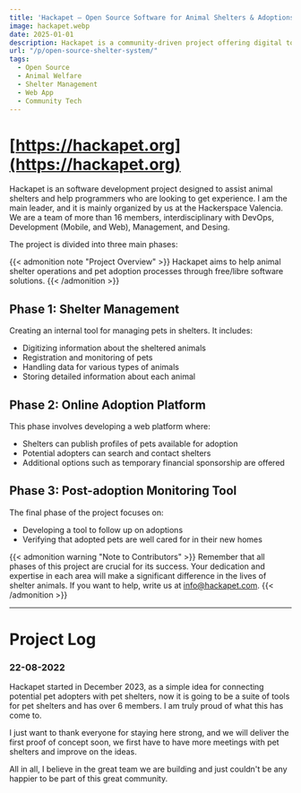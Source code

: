 ```yaml
---
title: 'Hackapet – Open Source Software for Animal Shelters & Adoptions'
image: hackapet.webp
date: 2025-01-01
description: Hackapet is a community-driven project offering digital tools to manage animal shelters, online adoptions, and post-adoption monitoring.
url: "/p/open-source-shelter-system/"
tags:
  - Open Source
  - Animal Welfare
  - Shelter Management
  - Web App
  - Community Tech
---
```


# [https://hackapet.org](https://hackapet.org)

Hackapet is an software development project designed to assist animal shelters and help programmers who are looking to get experience.
I am the main leader, and it is mainly organized by us at the Hackerspace Valencia. We are a team of more than 16 members, interdisciplinary with DevOps, Development (Mobile, and Web), Management, and Desing.

The project is divided into three main phases:

{{\< admonition note "Project Overview" >}}
Hackapet aims to help animal shelter operations and pet adoption processes through free/libre software solutions.
{{\< /admonition >}}

## Phase 1: Shelter Management

Creating an internal tool for managing pets in shelters. It includes:

* Digitizing information about the sheltered animals
* Registration and monitoring of pets
* Handling data for various types of animals
* Storing detailed information about each animal

## Phase 2: Online Adoption Platform

This phase involves developing a web platform where:

* Shelters can publish profiles of pets available for adoption
* Potential adopters can search and contact shelters
* Additional options such as temporary financial sponsorship are offered

## Phase 3: Post-adoption Monitoring Tool

The final phase of the project focuses on:

* Developing a tool to follow up on adoptions
* Verifying that adopted pets are well cared for in their new homes

{{\< admonition warning "Note to Contributors" >}}
Remember that all phases of this project are crucial for its success. Your dedication and expertise in each area will make a significant difference in the lives of shelter animals.
If you want to help, write us at [info@hackapet.com](mailto:info@hackapet.com).
{{\< /admonition >}}

***

# Project Log

### 22-08-2022

Hackapet started in December 2023, as a simple idea for connecting potential pet adopters with pet shelters, now it is going to be a suite of tools for pet shelters and has over 6 members. I am truly proud of what this has come to.

I just want to thank everyone for staying here strong, and we will deliver the first proof of concept soon, we first have to have more meetings with pet shelters and improve on the ideas.

All in all, I believe in the great team we are building and just couldn't be any happier to be part of this great community.
